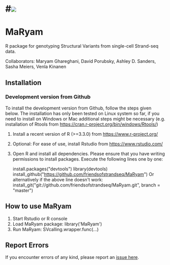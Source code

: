 #<img src="https://github.com/.png" />
=========================================================================

# MaRyam
R package for genotyping Structural Variants from single-cell Strand-seq data. 

Collaborators: Maryam Ghareghani, David Porubsky, Ashley D. Sanders, Sasha Meiers, Venla Kinanen 

## Installation

### Development version from Github
To install the development version from Github, follow the steps given below. The installation has only been tested on Linux system so far, if you need to install on Windows or Mac additional steps might be necessary (e.g. installation of Rtools from https://cran.r-project.org/bin/windows/Rtools/)

1. Install a recent version of R (>=3.3.0) from https://www.r-project.org/
2. Optional: For ease of use, install Rstudio from https://www.rstudio.com/
3. Open R and install all dependencies. Please ensure that you have writing permissions to install packages. Execute the following lines one by one:

   	install.packages("devtools")
	library(devtools)
	install_github("https://github.com/friendsofstrandseq/MaRyam")
	Or alternatively if the above line doesn't work:
	install_git("git://github.com/friendsofstrandseq/MaRyam.git", branch = "master")

## How to use MaRyam

1. Start Rstudio or R console
2. Load MaRyam package: library('MaRyam')
3. Run MaRyam: 	SVcalling.wrapper.func(...)

## Report Errors

If you encounter errors of any kind, please report an [issue here](https://github.com/friendsofstrandseq/MaRyam/issues/new).
